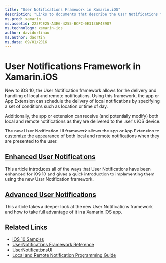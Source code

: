 ```yaml
---
title: "User Notifications Framework in Xamarin.iOS"
description: "Links to documents that describe the User Notifications framework and how to use it to send and receive local and remote notifications in a Xamarin.iOS app."
ms.prod: xamarin
ms.assetid: 223FCE25-A3E6-4255-BCFC-0E3136F4E987
ms.technology: xamarin-ios
author: davidortinau
ms.author: daortin
ms.date: 09/01/2016
---
```


# User Notifications Framework in Xamarin.iOS

New to iOS 10, the User Notification framework allows for the delivery and handling of local and remote notifications. Using this framework, the app or App Extension can schedule the delivery of local notifications by specifying a set of conditions such as location or time of day.

Additionally, the app or extension can receive (and potentially modify) both local and remote notifications as they are delivered to the user's iOS device.

The new User Notification UI framework allows the app or App Extension to customize the appearance of both local and remote notifications when they are presented to the user.

## [Enhanced User Notifications](~/ios/platform/user-notifications/enhanced-user-notifications.md)

This article introduces all of the ways that User Notifications have been enhanced for iOS 10 and gives a quick introduction to implementing them using the new User Notification framework.

## [Advanced User Notifications](~/ios/platform/user-notifications/advanced-user-notifications.md)

This article takes a deeper look at the new User Notifications framework and how to take full advantage of it in a Xamarin.iOS app.

## Related Links

- [iOS 10 Samples](/samples/browse/?products=xamarin&term=Xamarin.iOS%2biOS10)
- [UserNotifications Framework Reference](https://developer.apple.com/reference/usernotifications)
- [UserNotificationsUI](https://developer.apple.com/reference/usernotificationsui)
- [Local and Remote Notification Programming Guide](https://developer.apple.com/documentation/usernotifications)